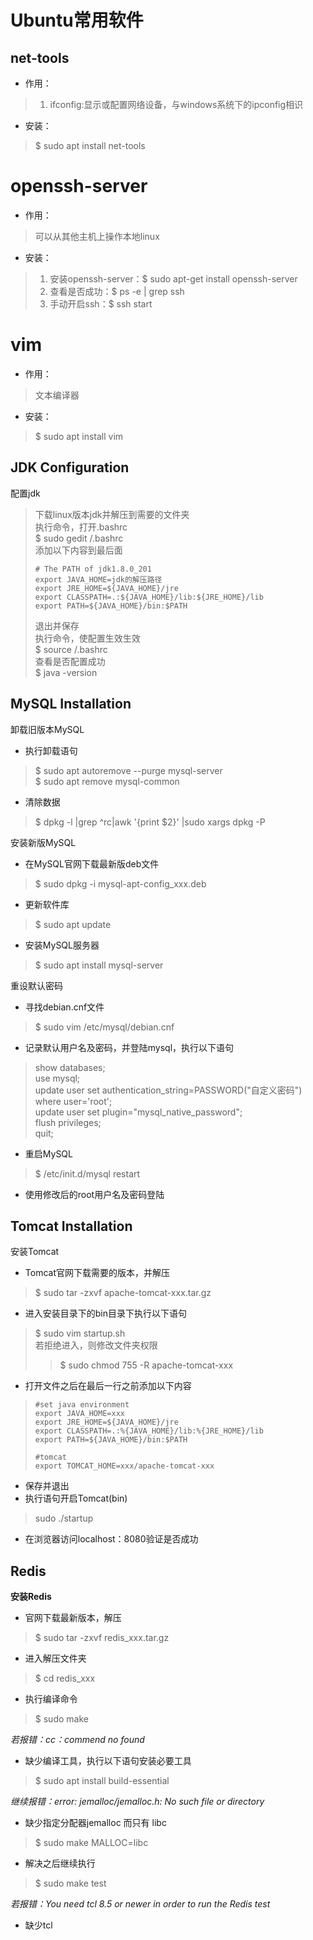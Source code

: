 # Ubuntu常用软件

## net-tools

+ 作用：
> 1. ifconfig:显示或配置网络设备，与windows系统下的ipconfig相识
+ 安装：
> $ sudo apt install net-tools

# openssh-server

+ 作用：
> 可以从其他主机上操作本地linux
+ 安装：
> 1. 安装openssh-server：$ sudo apt-get install openssh-server
> 2. 查看是否成功：$ ps -e | grep ssh
> 3. 手动开启ssh：$ ssh start

# vim

+ 作用：
> 文本编译器

+ 安装：
> $ sudo apt install vim

## JDK Configuration
配置jdk
> 下载linux版本jdk并解压到需要的文件夹   
执行命令，打开.bashrc  
$ sudo gedit /.bashrc   
添加以下内容到最后面   
> ```
> # The PATH of jdk1.8.0_201   
> export JAVA_HOME=jdk的解压路径   
> export JRE_HOME=${JAVA_HOME}/jre   
> export CLASSPATH=.:${JAVA_HOME}/lib:${JRE_HOME}/lib   
> export PATH=${JAVA_HOME}/bin:$PATH
> ```   
> 退出并保存   
执行命令，使配置生效生效   
$ source /.bashrc   
> 查看是否配置成功   
$ java -version

## MySQL Installation

卸载旧版本MySQL	
+ 执行卸载语句
> $ sudo apt autoremove --purge mysql-server   
$ sudo apt remove mysql-common

+ 清除数据
> $ dpkg -l |grep ^rc|awk '{print $2}' |sudo xargs dpkg -P 

安装新版MySQL
+ 在MySQL官网下载最新版deb文件
> $ sudo dpkg -i mysql-apt-config_xxx.deb   
+ 更新软件库
> $ sudo apt update
+ 安装MySQL服务器
> $ sudo apt install mysql-server

重设默认密码
+ 寻找debian.cnf文件
> $ sudo vim /etc/mysql/debian.cnf   
+ 记录默认用户名及密码，并登陆mysql，执行以下语句
> show databases;   
use mysql;   
update user set authentication_string=PASSWORD("自定义密码") where user='root';   
update user set plugin="mysql_native_password";   
flush privileges;   
quit;   
+ 重启MySQL
> $ /etc/init.d/mysql restart
+ 使用修改后的root用户名及密码登陆

## Tomcat Installation

安装Tomcat
+ Tomcat官网下载需要的版本，并解压
> $ sudo tar -zxvf apache-tomcat-xxx.tar.gz
+ 进入安装目录下的bin目录下执行以下语句
> $ sudo vim startup.sh   
> 若拒绝进入，则修改文件夹权限   
>> $ sudo chmod 755 -R apache-tomcat-xxx
+ 打开文件之后在最后一行之前添加以下内容
> ```
> #set java environment
> export JAVA_HOME=xxx
> export JRE_HOME=${JAVA_HOME}/jre
> export CLASSPATH=.:%{JAVA_HOME}/lib:%{JRE_HOME}/lib
> export PATH=${JAVA_HOME}/bin:$PATH
> 
> #tomcat
> export TOMCAT_HOME=xxx/apache-tomcat-xxx
> ```
+ 保存并退出
+ 执行语句开启Tomcat(bin)
> sudo ./startup
+ 在浏览器访问localhost：8080验证是否成功

## Redis
**安装Redis**
+ 官网下载最新版本，解压
> $ sudo tar -zxvf redis_xxx.tar.gz   
+ 进入解压文件夹
> $ cd redis_xxx
+ 执行编译命令
> $ sudo make   

*若报错：cc：commend no found*
+ 缺少编译工具，执行以下语句安装必要工具
> $ sudo apt install build-essential

*继续报错：error: jemalloc/jemalloc.h: No such file or directory*
+ 缺少指定分配器jemalloc 而只有 libc
> $ sudo make MALLOC=libc

+ 解决之后继续执行
> $ sudo make test

*若报错：You need tcl 8.5 or newer in order to run the Redis test*
+ 缺少tcl